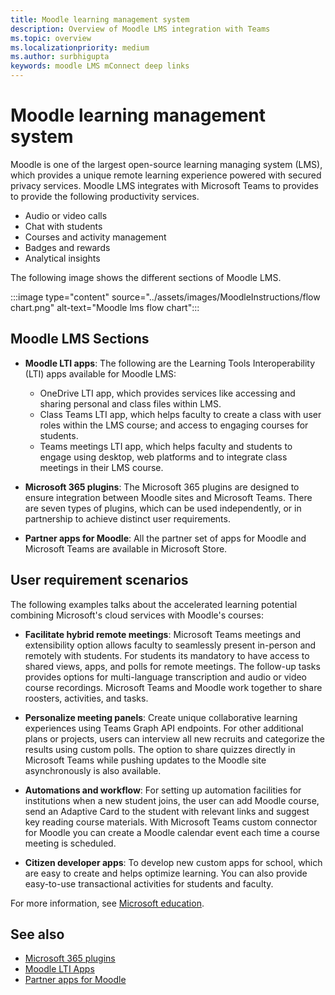 ```yaml
---
title: Moodle learning management system
description: Overview of Moodle LMS integration with Teams
ms.topic: overview
ms.localizationpriority: medium
ms.author: surbhigupta
keywords: moodle LMS mConnect deep links
---
```


# Moodle learning management system

<!-- [Moodle](https://moodle.com/about/) is the world’s largest open-source learning management system (LMS). With greater than 30 years of experience in remote learning, it has attracted around 300 million users worldwide with its rich set of hosted and cloud-based services. Combining Moodle LMS and Teams provides an enhanced learning experience with modern superpowers. -->
 
 Moodle is one of the largest open-source learning managing system (LMS), which provides a unique remote learning experience powered with secured privacy services. Moodle LMS integrates with Microsoft Teams to provides to provide the following productivity services.

* Audio or video calls
* Chat with students
* Courses and activity management
* Badges and rewards
* Analytical insights


 The following image shows the different sections of Moodle LMS.

 <!-- Query on this image about what is meant by section -->

:::image type="content" source="../assets/images/MoodleInstructions/flow chart.png" alt-text="Moodle lms flow chart":::

## Moodle LMS Sections 

* **Moodle LTI apps**: The following are the Learning Tools Interoperability (LTI) apps available for Moodle LMS:

  * OneDrive LTI app, which provides services like accessing and sharing personal and class files within LMS.
  * Class Teams LTI app, which helps faculty to create a class with user roles within the LMS course; and access to engaging courses for students.
  * Teams meetings LTI app, which helps faculty and students to engage using desktop, web platforms and to integrate class meetings in their LMS course.

* **Microsoft 365 plugins**: The Microsoft 365 plugins are designed to ensure integration between Moodle sites and Microsoft Teams. There are seven types of plugins, which can be used independently, or in partnership to achieve distinct user requirements.

* **Partner apps for Moodle**: All the partner set of apps for Moodle and Microsoft Teams are available in Microsoft Store.

## User requirement scenarios

The following examples talks about the accelerated learning potential combining Microsoft's cloud services with Moodle's courses:

* **Facilitate hybrid remote meetings**: Microsoft Teams meetings and extensibility option allows faculty to seamlessly present in-person and remotely with students. For students its mandatory to have access to shared views, apps, and polls for remote meetings. The follow-up tasks provides options for multi-language transcription and audio or video course recordings. Microsoft Teams and Moodle work together to share roosters, activities, and tasks.

* **Personalize meeting panels**: Create unique collaborative learning experiences using Teams Graph API endpoints. For other additional plans or projects, users can interview all new recruits and categorize the results using custom polls. The option to share quizzes directly in Microsoft Teams while pushing updates to the Moodle site asynchronously is also available.

* **Automations and workflow**: For setting up automation facilities for institutions when a new student joins, the user can add Moodle course, send an Adaptive Card to the student with relevant links and suggest key reading course materials. With Microsoft Teams custom connector for Moodle you can create a Moodle calendar event each time a course meeting is scheduled.

* **Citizen developer apps**: To develop new custom apps for school, which are easy to create and helps optimize learning. You can also provide easy-to-use transactional activities for students and faculty.

For more information, see [Microsoft education](https://www.microsoft.com/education).

## See also

* [Microsoft 365 plugins](m365-plugins/m365-plugins-overview.md)
* [Moodle LTI Apps](moodle-lti-apps.md)
* [Partner apps for Moodle](partner-apps-for-moodle.md)